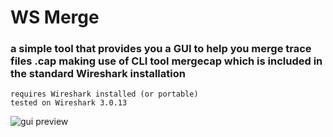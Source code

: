 # WS Merge

### a simple tool that provides you a GUI to help you merge trace files .cap making use of CLI tool mergecap which is included in the standard Wireshark installation

    requires Wireshark installed (or portable)
    tested on Wireshark 3.0.13

![gui preview](preview.gif)
